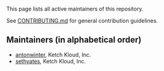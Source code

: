 This page lists all active maintainers of this repository.

See [CONTRIBUTING.md](https://github.com/ketch-com/ketch-ios/blob/main/CONTRIBUTING.md)
for general contribution guidelines.

## Maintainers (in alphabetical order)

- [antonwinter](https://github.com/antonwinter), Ketch Kloud, Inc.
- [sethyates](https://github.com/sethyates), Ketch Kloud, Inc.
